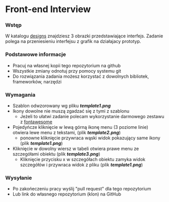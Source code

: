 # Front-end Interview

### Wstęp

W katalogu [designs](./designs) znajdziesz 3 obrazki przedstawiające interfejs. Zadanie polega na przeniesieniu interfejsu z grafik na działajacy prototyp.

### Podstawowe informacje

- Pracuj na własnej kopii tego repozytorium na github
- Wszystkie zmiany odnotuj przy pomocy systemu git
- Do rozwiązania zadania możesz korzystać z dowolnych bibliotek, frameworków, narzędzi

### Wymagania 

- Szablon odwzorowany wg pliku ***template1.png***
- Ikony dowolne nie muszą zgadzać się z tymi z szablonu 
  - Jeżeli to ułatwi zadanie polecam wykorzystanie darmowego zestawu z [fontawesome](https://fontawesome.com/)
- Pojedyńcze kliknięcie w lewą górną ikonę menu (3 poziome linie) otwiera lewe menu z tekstami, (plik ***template2.png***)
  - ponowne kliknięcie przywraca wąski widok pokazujący same ikony (plik ***template1.png***)
- Kliknięcie w dowolny wiersz w tabeli otwiera prawe menu ze szczegółami obiektu (plik ***template3.png***)
  - Kliknięcie przycisku x w szczegółach obiektu zamyka widok szczegółów i przywraca widok z pliku (plik ***template1.png***)

### Wysyłanie

- Po zakońeczeniu pracy wyślij "pull request" dla tego repozytorium
- Lub link do własnego repozytorium (klon) na GitHub
